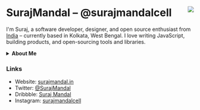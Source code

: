 <h1 align="left">SurajMandal – @surajmandalcell<img src="https://komarev.com/ghpvc/?username=surajmandalcell&label=Hits&style=flat-square" align="right" /></h1>


I'm Suraj, a software developer, designer, and open source enthusiast from [India](https://wikipedia.org/wiki/India "Link to India’s Wikipedia Page") – currently based in Kolkata, West Bengal. I love writing JavaScript, building products, and open-sourcing tools and libraries.

<details>
  <summary><strong>About Me</strong></summary>
<br />
  
- 👨‍💻 Personal Website [surajmandal.in](https://surajmandal.in)

- 📫 You can contact me at **dev@surajmandal.in**


### Hobbies

I mostly work on random side projects, not perticularly selective about the project I work on. I also spend some my time making gaming content on youtube and twitch.
  
</details>

### Links

- Website: [surajmandal.in](https://surajmandal.in)
- Twitter: [@SurajMandal](https://twitter.com/surajmandalcell)
- Dribbble: [Suraj Mandal](https://dribbble.com/surajmandalcell)
- Instagram: [surajmandalcell](https://instagram.com/surajmandalcell)

